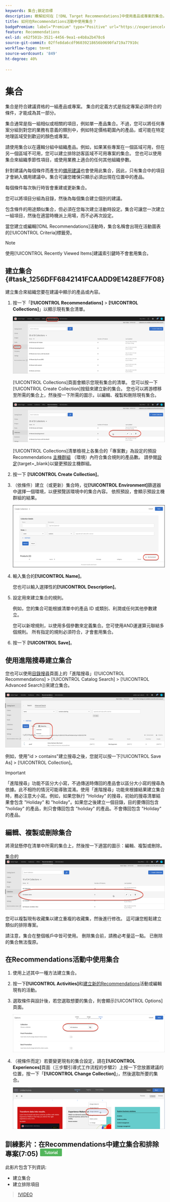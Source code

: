 ```yaml
---
keywords: 集合;鎖定目標
description: 瞭解如何在 [!DNL Target Recommendations]中使用產品或專案的集合。
title: 如何在Recommendations活動中使用集合？
badgePremium: label="Premium" type="Positive" url="https://experienceleague.adobe.com/docs/target/using/introduction/intro.html?lang=en#premium newtab=true" tooltip="檢視Target Premium包含的內容。"
feature: Recommendations
exl-id: e62f501b-3521-4456-9ea1-e4b8a2b478c6
source-git-commit: 02ffe8da6cdf96039218656b9690fa719a77910c
workflow-type: tm+mt
source-wordcount: '849'
ht-degree: 40%

---
```


# 集合

集合是符合建議資格的一組產品或專案。 集合的定義方式是指定專案必須符合的條件，才能成為其一部分。

集合通常是指一組相似或相關的項目，例如單一產品集合。不過，您可以將任何專案分組到對您的業務有意義的類別中，例如特定價格範圍內的產品，或可能在特定地理區域受到歡迎的顏色或專案。

請使用集合以在邏輯分組中組織產品。例如，如果某些專案在一個區域可用，但在另一個區域不可用，您可以建立排除訪客區域不可用專案的集合。 您也可以使用集合來組織季節性項目，或使用業務上適合的任何其他組織參數。

針對建議內每個條件而產生的[備用建議](/help/main/c-recommendations/c-algorithms/backup-recs.md)也會使用此集合，因此，只有集合中的項目才會納入備用建議中。集合可讓您確保只顯示必須出現在位置中的產品。

每個條件每次執行時皆會重建或更新集合。

您可以將項目分組為目錄，然後為每個集合建立個別的建議。

包含條件的用途類似集合，但必須在您每次建立活動時設定。集合可讓您一次建立一組項目，然後在適當時機派上用場，而不必再次設定。

當您建立或編輯[!DNL Recommendations]活動時，集合名稱會出現在活動圖表的[!UICONTROL Criteria]標籤旁。

>[!NOTE]
>
>使用[!UICONTROL Recently Viewed Items]建議索引鍵時不會套用集合。

## 建立集合 {#task_1256DFF6842141FCAADD9E1428EF7F08}

建立集合來組織您要在建議中顯示的產品或內容。

1. 按一下「**[!UICONTROL Recommendations]** > **[!UICONTROL Collections]**」以顯示現有集合清單。

   ![集合清單](assets/collections_list.png)

   [!UICONTROL Collections]頁面會顯示您現有集合的清單。 您可以按一下[!UICONTROL Create Collection]按鈕來建立新的集合。 您也可以將游標移至所需的集合上，然後按一下所需的圖示，以編輯、複製和刪除現有集合。

   ![暫留圖示：編輯、複製和刪除](/help/main/c-recommendations/c-products/assets/hover-icons.png)

   [!UICONTROL Collections]清單檢視上各集合的「專案數」為設定的預設Recommendations [主機群組](/help/main/administrating-target/hosts.md) （環境）內符合集合規則的產品數。 請參閱[設定](https://experienceleague.adobe.com/docs/target-dev/developer/recommendations.html){target=_blank}以變更預設主機群組。

1. 按一下 **[!UICONTROL Create Collection]**。

1. （依條件）建立（或更新）集合時，從&#x200B;**[!UICONTROL Environment]**&#x200B;篩選器中選擇一個環境，以便預覽該環境中的集合內容。 依照預設，會顯示預設主機群組的結果。

   ![建立集合](/help/main/c-recommendations/c-products/assets/CreateCollection.png)

1. 輸入集合的&#x200B;**[!UICONTROL Name]**。

   您也可以輸入選擇性的&#x200B;**[!UICONTROL Description]**。

1. 設定用來建立集合的規則。

   例如，您的集合可能根據清單中的產品 ID 或類別、利潤或任何其他參數建立。

   您可以新增規則，以使用多個參數來定義集合。您可使用AND運運算元聯結多個規則。 所有指定的規則必須符合，才會套用集合。

1. 按一下 **[!UICONTROL Save]**。

## 使用進階搜尋建立集合

您也可以使用[目錄搜尋](/help/main/c-recommendations/c-products/catalog-search.md#save-as)頁面上的「進階搜尋」([!UICONTROL Recommendations] > [!UICONTROL Catalog Search] > [!UICONTROL Advanced Search])來建立集合。

![另存為對話方塊](/help/main/c-recommendations/c-products/assets/save-as.png)

例如，使用&quot;id > contains&quot;建立搜尋之後，您就可以按一下[!UICONTROL Save As] > [!UICONTROL Collection]。

>[!IMPORTANT]
>
>「進階搜尋」功能不區分大小寫，不過傳送時傳回的產品會以區分大小寫的搜尋為依據。此不相符的情況可能導致混淆。使用「進階搜尋」功能來根據結果建立集合時，務必注意大小寫。例如，如果您執行 &quot;Holiday&quot; 的搜尋，初始的搜尋清單結果會包含 &quot;Holiday&quot; 和 &quot;holiday&quot;。如果您之後建立一個目錄，目的要傳回包含 &quot;holiday&quot; 的產品，則只會傳回包含 &quot;holiday&quot; 的產品。不會傳回包含 &quot;Holiday&quot; 的產品。

## 編輯、複製或刪除集合

將滑鼠懸停在清單中所需的集合上，然後按一下適當的圖示：編輯、複製或刪除。

集合的![暫留圖示](/help/main/c-recommendations/c-products/assets/hover-collections.png)

您可以複製現有收藏集以建立重複的收藏集，然後進行修改。 這可讓您輕鬆建立類似的排除專案。

請注意，集合在整個帳戶中皆可使用。 刪除集合前，請務必考量這一點。 已刪除的集合無法復原。

## 在Recommendations活動中使用集合

1. 使用上述其中一種方法建立集合。

1. 按一下&#x200B;**[!UICONTROL Activities]**&#x200B;和[建立新的Recommendations](/help/main/c-recommendations/t-create-recs-activity/create-recs-activity.md)活動或編輯現有的活動。

1. 選取條件與設計後，若您選取想要的集合，則會顯示[!UICONTROL Options]頁面。

   ![選擇集合選項](/help/main/c-recommendations/c-products/assets/choose-collection.png)

1. （視條件而定）若要變更現有的集合設定，請在&#x200B;**[!UICONTROL Experiences]**&#x200B;頁面（三步驟引導式工作流程的步驟2）上按一下您放置建議的位置，按一下「**[!UICONTROL Change Collection]**」，然後選取所要的集合。

   ![變更集合選項](/help/main/c-recommendations/c-products/assets/change-collection.png)

## 訓練影片：在Recommendations中建立集合和排除專案(7:05) ![教學課程徽章](/help/main/assets/tutorial.png)

此影片包含下列資訊:

* 建立集合
* 建立排除項目

>[!VIDEO](https://video.tv.adobe.com/v/27689)
